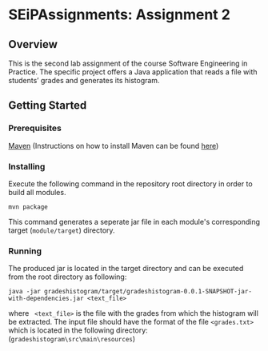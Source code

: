 # SEiPAssignments: Assignment 2

## Overview
This is the second lab assignment of the course Software Engineering in Practice.
The specific project offers a Java application that reads a file with students’ grades and generates its histogram.

## Getting Started

### Prerequisites
[Maven](https://maven.apache.org/)
(Instructions on how to install Maven can be found [here](https://maven.apache.org/))

### Installing

Execute the following command in the repository root directory in order to build all modules. 
```
mvn package
```
This command generates a seperate jar file in each module's corresponding target (```module/target```) directory.

### Running 

The produced jar is located in the target directory and can be executed from the root directory as following:

```
java -jar gradeshistogram/target/gradeshistogram-0.0.1-SNAPSHOT-jar-with-dependencies.jar <text_file>
```
where ``` <text_file>``` is the file with the grades from which the histogram will be extracted. 
The input file should have the format of the file ```<grades.txt>``` which is located in the following directory:(```gradeshistogram\src\main\resources```)
